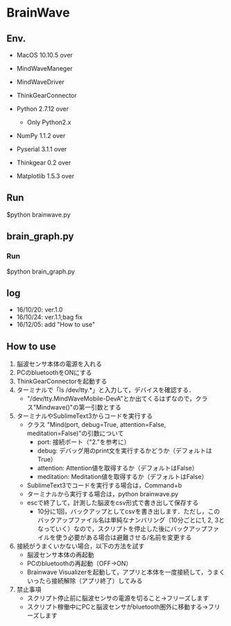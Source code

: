 # BrainWave

## Env.
* MacOS 10.10.5 over
* MindWaveManeger
* MindWaveDriver
* ThinkGearConnector

* Python 2.7.12 over
	* Only Python2.x
* NumPy 1.1.2 over
* Pyserial 3.1.1 over
* Thinkgear 0.2 over
* Matplotlib 1.5.3 over

## Run
$python brainwave.py

## brain_graph.py
### Run
$python brain_graph.py

## log
* 16/10/20: ver.1.0
* 16/10/24: ver.1.1;bag fix
* 16/12/05: add "How to use"

## How to use
1. 脳波センサ本体の電源を入れる
2. PCのbluetoothをONにする
3. ThinkGearConnectorを起動する
4. ターミナルで「ls /dev/tty.*」と入力して，デバイスを確認する．  
	* "/dev/tty.MindWaveMobile-DevA"とか出てくるはずなので，クラス"Mindwave()"の第一引数とする
5. ターミナルやSublimeText3からコードを実行する  
	* クラス "Mind(port, debug=True, attention=False, meditation=False)"の引数について
		* port: 接続ポート（"2."を参考に）
		* debug: デバッグ用のprint文を実行するかどうか（デフォルトはTrue）
		* attention: Attention値を取得するか（デフォルトはFalse）
		* meditation: Meditation値を取得するか（デフォルトはFalse）
	* SublimeText3でコードを実行する場合は，Command+b
	* ターミナルから実行する場合は，python brainwave.py
	* escで終了して，計測した脳波をcsv形式で書き出して保存する 
		* 10分に1回，バックアップとしてcsvを書き出します．ただし，このバックアップファイル名は単純なナンバリング（10分ごとに1, 2, 3となっていく）なので，スクリプトを停止した後にバックアップファイルを使う必要がある場合は避難させる/名前を変更する 
6. 接続がうまくいかない場合，以下の方法を試す  
	* 脳波センサ本体の再起動  
	* PCのbluetoothの再起動（OFF→ON）  
	* Brainwave Visualizerを起動して，アプリと本体を一度接続して，うまくいったら接続解除（アプリ終了）してみる  
7. 禁止事項
	* スクリプト停止前に脳波センサの電源を切ること→フリーズします
	* スクリプト稼働中にPCと脳波センサがbluetooth圏外に移動する→フリーズします